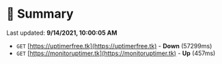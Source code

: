 # 📖 Summary
Last updated: **9/14/2021, 10:00:05 AM**

- `GET` [https://uptimerfree.tk](https://uptimerfree.tk) - **Down** (57299ms)
- `GET` [https://monitoruptimer.tk](https://monitoruptimer.tk) - **Up** (457ms)
